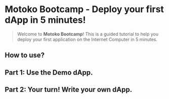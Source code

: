 # Motoko Bootcamp - Deploy your first dApp in 5 minutes! 
> Welcome to **Motoko Bootcamp**! This is a guided tutorial to help you deploy your first application on the Internet Computer in 5 minutes.
## How to use?

## Part 1: Use the Demo dApp.



## Part 2: Your turn! Write your own dApp.


